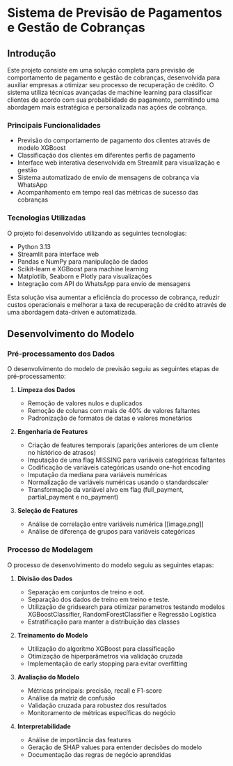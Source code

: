 # Sistema de Previsão de Pagamentos e Gestão de Cobranças

## Introdução

Este projeto consiste em uma solução completa para previsão de comportamento de pagamento e gestão de cobranças, desenvolvida para auxiliar empresas a otimizar seu processo de recuperação de crédito. O sistema utiliza técnicas avançadas de machine learning para classificar clientes de acordo com sua probabilidade de pagamento, permitindo uma abordagem mais estratégica e personalizada nas ações de cobrança.

### Principais Funcionalidades

- Previsão do comportamento de pagamento dos clientes através de modelo XGBoost
- Classificação dos clientes em diferentes perfis de pagamento
- Interface web interativa desenvolvida em Streamlit para visualização e gestão
- Sistema automatizado de envio de mensagens de cobrança via WhatsApp
- Acompanhamento em tempo real das métricas de sucesso das cobranças

### Tecnologias Utilizadas

O projeto foi desenvolvido utilizando as seguintes tecnologias:

- Python 3.13
- Streamlit para interface web
- Pandas e NumPy para manipulação de dados
- Scikit-learn e XGBoost para machine learning
- Matplotlib, Seaborn e Plotly para visualizações
- Integração com API do WhatsApp para envio de mensagens

Esta solução visa aumentar a eficiência do processo de cobrança, reduzir custos operacionais e melhorar a taxa de recuperação de crédito através de uma abordagem data-driven e automatizada.

## Desenvolvimento do Modelo

### Pré-processamento dos Dados

O desenvolvimento do modelo de previsão seguiu as seguintes etapas de pré-processamento:

1. **Limpeza dos Dados**
   - Remoção de valores nulos e duplicados
   - Remoção de colunas com mais de 40% de valores faltantes
   - Padronização de formatos de datas e valores monetários

2. **Engenharia de Features**
   - Criação de features temporais (aparições anteriores de um cliente no histórico de atrasos)
   - Imputação de uma flag MISSING para variáveis categóricas faltantes
   - Codificação de variáveis categóricas usando one-hot encoding
   - Imputação da mediana para variáveis numéricas
   - Normalização de variáveis numéricas usando o standardscaler
   - Transformação da variável alvo em flag (full_payment, partial_payment e no_payment)

3. **Seleção de Features**
   - Análise de correlação entre variáveis numérica
   [[image.png]]
   - Análise de diferença de grupos para variáveis categóricas

### Processo de Modelagem

O processo de desenvolvimento do modelo seguiu as seguintes etapas:

1. **Divisão dos Dados**
   - Separação em conjuntos de treino e oot.
   - Separação dos dados de treino em treino e teste.
   - Utilização de gridsearch para otimizar parametros testando modelos XGBoostClassifier, RandomForestClassifier e Regressão Logística
   - Estratificação para manter a distribuição das classes

2. **Treinamento do Modelo**
   - Utilização do algoritmo XGBoost para classificação
   - Otimização de hiperparâmetros via validação cruzada
   - Implementação de early stopping para evitar overfitting

3. **Avaliação do Modelo**
   - Métricas principais: precisão, recall e F1-score
   - Análise da matriz de confusão
   - Validação cruzada para robustez dos resultados
   - Monitoramento de métricas específicas do negócio

4. **Interpretabilidade**
   - Análise de importância das features
   - Geração de SHAP values para entender decisões do modelo
   - Documentação das regras de negócio aprendidas


